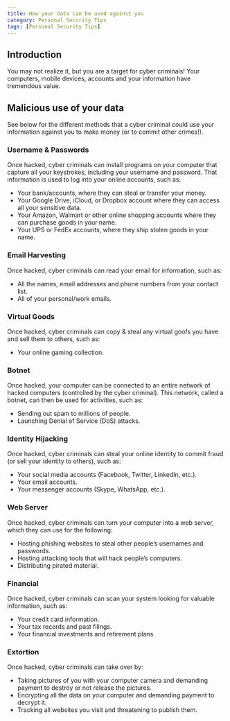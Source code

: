 ```yaml
---
title: How your data can be used against you
category: Personal Security Tips
tags: [Personal Security Tips]
---
```


## Introduction

You may not realize it, but you are a target for cyber criminals! Your computers, mobile devices, accounts and your information have tremendous value.  

## Malicious use of your data


See below for the different methods that a cyber criminal could use your information against you to make money (or to commit other crimes!). 

### **Username & Passwords**

Once hacked, cyber criminals can install programs on your computer that capture all your keystrokes, including your username and password. That information is used to log into your online accounts, such as:

- Your bank/accounts, where they can steal or transfer your money.
- Your Google Drive, iCloud, or Dropbox account where they can access all your sensitive data.
- Your Amazon, Walmart or other online shopping accounts where they can purchase goods in your name.
- Your UPS or FedEx accounts, where they ship stolen goods in your name.

### **Email Harvesting**

Once hacked, cyber criminals can read your email for information, such as:

- All the names, email addresses and phone numbers from your contact list.
- All of your personal/work emails.

### **Virtual Goods**

Once hacked, cyber criminals can copy & steal any virtual goofs you have and sell them to others, such as:

- Your online gaming collection.

### **Botnet**

Once hacked, your computer can be connected to an entire network of hacked computers (controlled by the cyber criminal). This network, called a botnet, can then be used for activities, such as:

- Sending out spam to millions of people.
- Launching Denial of Service (DoS) attacks.

### **Identity Hijacking**

Once hacked, cyber criminals can steal your online identity to commit fraud (or sell your identity to others), such as:

- Your social media accounts (Facebook, Twitter, LinkedIn, etc.).
- Your email accounts.
- Your messenger accounts (Skype, WhatsApp, etc.).

### **Web Server**

Once hacked, cyber criminals can turn your computer into a web server, which they can use for the following:

- Hosting phishing websites to steal other people’s usernames and passwords.
- Hosting attacking tools that will hack people’s computers.
- Distributing pirated material.

### **Financial**

Once hacked, cyber criminals can scan your system looking for valuable information, such as:

- Your credit card information.
- Your tax records and past filings.
- Your financial investments and retirement plans

### **Extortion**

Once hacked, cyber criminals can take over by:

- Taking pictures of you with your computer camera and demanding payment to destroy or not release the pictures.
- Encrypting all the data on your computer and demanding payment to decrypt it.
- Tracking all websites you visit and threatening to publish them.
